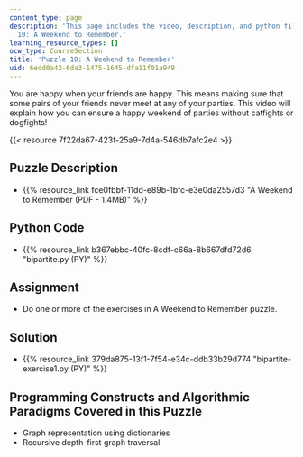 ```yaml
---
content_type: page
description: 'This page includes the video, description, and python files for Puzzle
  10: A Weekend to Remember.'
learning_resource_types: []
ocw_type: CourseSection
title: 'Puzzle 10: A Weekend to Remember'
uid: 6edd0a42-6da3-1475-1645-dfa11f01a949
---
```


You are happy when your friends are happy. This means making sure that some pairs of your friends never meet at any of your parties. This video will explain how you can ensure a happy weekend of parties without catfights or dogfights!

{{< resource 7f22da67-423f-25a9-7d4a-546db7afc2e4 >}}

Puzzle Description
------------------

*   {{% resource_link fce0fbbf-11dd-e89b-1bfc-e3e0da2557d3 "A Weekend to Remember (PDF - 1.4MB)" %}}

Python Code
-----------

*   {{% resource_link b367ebbc-40fc-8cdf-c66a-8b667dfd72d6 "bipartite.py (PY)" %}}

Assignment
----------

*   Do one or more of the exercises in A Weekend to Remember puzzle.

Solution
--------

*   {{% resource_link 379da875-13f1-7f54-e34c-ddb33b29d774 "bipartite-exercise1.py (PY)" %}}

Programming Constructs and Algorithmic Paradigms Covered in this Puzzle
-----------------------------------------------------------------------

*   Graph representation using dictionaries
*   Recursive depth-first graph traversal